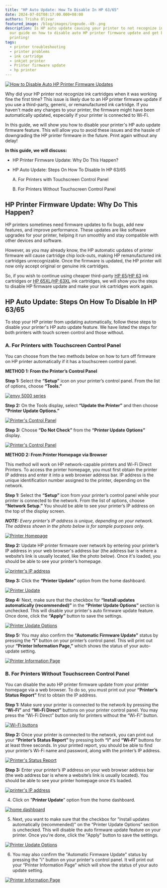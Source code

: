 ```yaml
---
title: "HP Auto Update: How To Disable In HP 63/65"
date: 2024-07-01T08:17:00.000+08:00
authors: Trisha Olivar
featured_image: /blog/images/ingoude.-49-.png
description: Is HP auto update causing your printer to not recognize ink? Check
  our guide on how to disable auto HP printer firmware update and get back to
  printing!
tags:
  - printer troubleshooting
  - printer problems
  - ink cartridge
  - inkjet printer
  - Printer firmware update
  - hp printer
---
```

[![How to Disable Auto HP Printer Firmware Updates](/blog/images/ingoude.-49-.png "How to Disable Auto HP Printer Firmware Updates")](/blog/images/ingoude.-49-.png)

Why did your HP printer not recognize ink cartridges when it was working fine the first time? This issue is likely due to an HP printer firmware update if you use a third-party, generic, or remanufactured ink cartridge. If you haven't made any changes to your printer, the firmware might have been automatically updated, especially if your printer is connected to Wi-Fi.

In this guide, we will show you how to disable your printer's HP auto update firmware feature. This will allow you to avoid these issues and the hassle of downgrading the HP printer firmware in the future. Print again without any delay!

**In this guide, we will discuss:**

* HP Printer Firmware Update: Why Do This Happen?
* HP Auto Update: Steps On How To Disable In HP 63/65

  A. For Printers with Touchscreen Control Panel

  B. For Printers Without Touchscreen Control Panel

## HP Printer Firmware Update: Why Do This Happen?

HP printers sometimes need firmware updates to fix bugs, add new features, and improve performance. These updates are like software upgrades for your printer, helping it run smoothly and stay compatible with other devices and software.

However, as you may already know, the HP automatic updates of printer firmware will cause cartridge chip lock-outs, making HP remanufactured ink cartridges unrecognizable. Once the firmware is updated, the HP printer will now only accept original or genuine ink cartridges.

So, if you wish to continue using cheaper third-party [HP 65](https://www.compandsave.com/hp/65-ink-cartridges/n9k02an-n9k01an-2-combo)/[HP 63](https://www.compandsave.com/hp/63-ink-cartridges/f6u62an-f6u61an-2-combo) ink cartridges or [HP 65XL](https://www.compandsave.com/hp/65xl-ink-cartridges/n9k04an-black)/[HP 63XL](https://www.compandsave.com/hp/63xl-ink-cartridges/f6u64an-black) ink cartridges, we will show you the steps to disable HP firmware update and make your ink cartridges work again.

## HP Auto Update: Steps On How To Disable In HP 63/65

To stop your HP printer from updating automatically, follow these steps to disable your printer's HP auto update feature. We have listed the steps for both printers with touch screen control and those without.

### A. For Printers with Touchscreen Control Panel

You can choose from the two methods below on how to turn off firmware on HP printer automatically if it has a touchscreen control panel.

**METHOD 1: From the Printer’s Control Panel**

**Step 1:** Select the **“Setup”** icon on your printer’s control panel. From the list of options, choose **“Tools.”**

[![envy 5000 series](/blog/images/screenshot-2024-07-13-at-12.31.00 am.png "envy 5000 series")](/blog/images/screenshot-2024-07-13-at-12.31.00 am.png)

**Step 2:** On the Tools display, select **“Update the Printer”** and then choose **“Printer Update Options.”**

[![Printer's Control Panel](/blog/images/screenshot-2024-07-13-at-12.32.37 am.png "Update the Printer")](/blog/images/screenshot-2024-07-13-at-12.32.37 am.png)

**Step 3:** Choose **“Do Not Check”** from the **“Printer Update Options”** display.

[![Printer's Control Panel](/blog/images/screenshot-2024-07-13-at-12.33.43 am.png "Do Not Check")](/blog/images/screenshot-2024-07-13-at-12.33.43 am.png)

**METHOD 2: From Printer Homepage via Browser**

This method will work on HP network-capable printers and Wi-Fi Direct Printers. To access the printer homepage, you must first obtain the printer IP address and enter it into a web browser address bar. IP address is the unique identification number assigned to the printer, depending on the network.

**Step 1:** Select the **“Setup”** icon from your printer’s control panel while your printer is connected to the network. From the list of options, choose **“Network Setup.”** You should be able to see your printer’s IP address on the top of the display screen.

***NOTE:** Every printer's IP address is unique, depending on your network. The address shown in the photo below is for sample purposes only.*

[![Printer Homepage](/blog/images/screenshot-2024-07-13-at-12.34.54 am.png "Printer Homepage")](/blog/images/screenshot-2024-07-13-at-12.34.54 am.png)

**Step 2:** Update HP printer firmware over network by entering your printer’s IP address in your web browser's address bar (the address bar is where a website’s link is usually located, like the photo below). Once it's loaded, you should be able to see your printer’s homepage.

[![printer's IP address](/blog/images/screenshot-2024-07-13-at-12.35.45 am.png "printer's IP address")](/blog/images/screenshot-2024-07-13-at-12.35.45 am.png)

**Step 3:** Click the **“Printer Update”** option from the home dashboard.

[![Printer Update](/blog/images/screenshot-2024-07-13-at-12.36.32 am.png "home dashboard")](/blog/images/screenshot-2024-07-13-at-12.36.32 am.png)

**Step 4:** Next, make sure that the checkbox for **“Install updates automatically (recommended)”** in the **“Printer Update Options”** section is unchecked. This will disable your printer's auto firmware update feature. Once done, click the **“Apply”** button to save the settings.

[![Printer Update Options](/blog/images/screenshot-2024-07-13-at-12.37.19 am.png "Printer Update Options")](/blog/images/screenshot-2024-07-13-at-12.37.19 am.png)

**Step 5:** You may also confirm the **“Automatic Firmware Update”** status by pressing the **“i”** button on your printer’s control panel. This will print out your **“Printer Information Page,”** which shows the status of your auto-update setting.

[![Printer Information Page](/blog/images/screenshot-2024-07-13-at-12.38.37 am.png "Printer Information Page")](/blog/images/screenshot-2024-07-13-at-12.38.37 am.png)

### B. For Printers Without Touchscreen Control Panel

You can disable the auto HP printer firmware update from your printer homepage via a web browser. To do so, you must print out your **“Printer’s Status Report”** first to obtain the IP address.

**Step 1:** Make sure your printer is connected to the network by pressing the **“Wi-Fi”** and **“Wi-Fi Direct”** buttons on your printer control panel. You may press the “Wi-Fi Direct” button only for printers without the “Wi-Fi” button.

[![Wi-Fi buttons](/blog/images/screenshot-2024-07-13-at-12.39.44 am.png "Wi-Fi buttons")](/blog/images/screenshot-2024-07-13-at-12.39.44 am.png)

**Step 2:** Once your printer is connected to the network, you can print out your **“Printer’s Status Report”** by pressing both **“i”** and **“Wi-Fi”** buttons for at least three seconds. In your printed report, you should be able to find your printer’s Wi-Fi name and password, along with the printer’s IP address.

[![Printer's Status Report](/blog/images/screenshot-2024-07-13-at-12.40.53 am.png "Printer's Status Report")](/blog/images/screenshot-2024-07-13-at-12.40.53 am.png)

**Step 3:** Enter your printer’s IP address on your web browser address bar (the web address bar is where a website’s link is usually located). You should be able to see your printer homepage once it’s loaded.

[![printer's IP address](/blog/images/screenshot-2024-07-13-at-12.41.40 am.png "printer's IP address")](/blog/images/screenshot-2024-07-13-at-12.41.40 am.png)

4. Click on "**Printer Update**" option from the home dashboard.

[![home dashboard](/blog/images/screenshot-2024-07-02-at-12.01.03 am.png "home dashboard")](/blog/images/screenshot-2024-07-02-at-12.01.03 am.png)

5. Next, you want to make sure that the checkbox for "Install updates automatically (recommended)" on the “Printer Update Options” section is unchecked. This will disable the auto firmware update feature on your printer. Once you're done, click the "Apply" button to save the settings.

[![Printer Update Options](/blog/images/screenshot-2024-07-02-at-12.01.57 am.png "Printer Update Options")](/blog/images/screenshot-2024-07-02-at-12.01.57 am.png)

6. You may also confirm the "Automatic Firmware Update" status by pressing the "i" button on your printer's control panel. It will print out your “Printer Information Page” which will show the status of your auto update setting.

[![Printer Information Page](/blog/images/screenshot-2024-07-02-at-12.02.40 am.png "Printer Information Page")](/blog/images/screenshot-2024-07-02-at-12.02.40 am.png)

